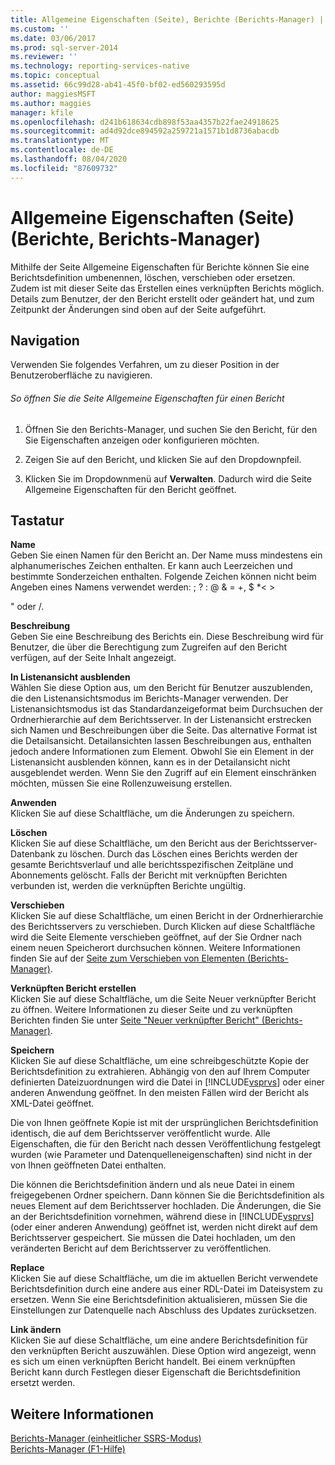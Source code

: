 ```yaml
---
title: Allgemeine Eigenschaften (Seite), Berichte (Berichts-Manager) | Microsoft-Dokumentation
ms.custom: ''
ms.date: 03/06/2017
ms.prod: sql-server-2014
ms.reviewer: ''
ms.technology: reporting-services-native
ms.topic: conceptual
ms.assetid: 66c99d28-ab41-45f0-bf02-ed560293595d
author: maggiesMSFT
ms.author: maggies
manager: kfile
ms.openlocfilehash: d241b618634cdb898f53aa4357b22fae24918625
ms.sourcegitcommit: ad4d92dce894592a259721a1571b1d8736abacdb
ms.translationtype: MT
ms.contentlocale: de-DE
ms.lasthandoff: 08/04/2020
ms.locfileid: "87609732"
---
```

# <a name="general-properties-page-reports-report-manager"></a>Allgemeine Eigenschaften (Seite) (Berichte, Berichts-Manager)
  Mithilfe der Seite Allgemeine Eigenschaften für Berichte können Sie eine Berichtsdefinition umbenennen, löschen, verschieben oder ersetzen. Zudem ist mit dieser Seite das Erstellen eines verknüpften Berichts möglich. Details zum Benutzer, der den Bericht erstellt oder geändert hat, und zum Zeitpunkt der Änderungen sind oben auf der Seite aufgeführt.  
  
## <a name="navigation"></a>Navigation  
 Verwenden Sie folgendes Verfahren, um zu dieser Position in der Benutzeroberfläche zu navigieren.  
  
###### <a name="to-open-the-general-properties-page-for-a-report"></a>So öffnen Sie die Seite Allgemeine Eigenschaften für einen Bericht  
  
1.  Öffnen Sie den Berichts-Manager, und suchen Sie den Bericht, für den Sie Eigenschaften anzeigen oder konfigurieren möchten.  
  
2.  Zeigen Sie auf den Bericht, und klicken Sie auf den Dropdownpfeil.  
  
3.  Klicken Sie im Dropdownmenü auf **Verwalten**. Dadurch wird die Seite Allgemeine Eigenschaften für den Bericht geöffnet.  
  
## <a name="options"></a>Tastatur  
 **Name**  
 Geben Sie einen Namen für den Bericht an. Der Name muss mindestens ein alphanumerisches Zeichen enthalten. Er kann auch Leerzeichen und bestimmte Sonderzeichen enthalten. Folgende Zeichen können nicht beim Angeben eines Namens verwendet werden: ; ? : \@ & = +, $ *\< >  
  
 " oder /.  
  
 **Beschreibung**  
 Geben Sie eine Beschreibung des Berichts ein. Diese Beschreibung wird für Benutzer, die über die Berechtigung zum Zugreifen auf den Bericht verfügen, auf der Seite Inhalt angezeigt.  
  
 **In Listenansicht ausblenden**  
 Wählen Sie diese Option aus, um den Bericht für Benutzer auszublenden, die den Listenansichtsmodus im Berichts-Manager verwenden. Der Listenansichtsmodus ist das Standardanzeigeformat beim Durchsuchen der Ordnerhierarchie auf dem Berichtsserver. In der Listenansicht erstrecken sich Namen und Beschreibungen über die Seite. Das alternative Format ist die Detailsansicht. Detailansichten lassen Beschreibungen aus, enthalten jedoch andere Informationen zum Element. Obwohl Sie ein Element in der Listenansicht ausblenden können, kann es in der Detailansicht nicht ausgeblendet werden. Wenn Sie den Zugriff auf ein Element einschränken möchten, müssen Sie eine Rollenzuweisung erstellen.  
  
 **Anwenden**  
 Klicken Sie auf diese Schaltfläche, um die Änderungen zu speichern.  
  
 **Löschen**  
 Klicken Sie auf diese Schaltfläche, um den Bericht aus der Berichtsserver-Datenbank zu löschen. Durch das Löschen eines Berichts werden der gesamte Berichtsverlauf und alle berichtsspezifischen Zeitpläne und Abonnements gelöscht. Falls der Bericht mit verknüpften Berichten verbunden ist, werden die verknüpften Berichte ungültig.  
  
 **Verschieben**  
 Klicken Sie auf diese Schaltfläche, um einen Bericht in der Ordnerhierarchie des Berichtsservers zu verschieben. Durch Klicken auf diese Schaltfläche wird die Seite Elemente verschieben geöffnet, auf der Sie Ordner nach einem neuen Speicherort durchsuchen können. Weitere Informationen finden Sie auf der [Seite zum Verschieben von Elementen &#40;Berichts-Manager&#41;](../../2014/reporting-services/move-items-page-report-manager.md).  
  
 **Verknüpften Bericht erstellen**  
 Klicken Sie auf diese Schaltfläche, um die Seite Neuer verknüpfter Bericht zu öffnen. Weitere Informationen zu dieser Seite und zu verknüpften Berichten finden Sie unter [Seite "Neuer verknüpfter Bericht" &#40;Berichts-Manager&#41;](../../2014/reporting-services/new-linked-report-page-report-manager.md).  
  
 **Speichern**  
 Klicken Sie auf diese Schaltfläche, um eine schreibgeschützte Kopie der Berichtsdefinition zu extrahieren. Abhängig von den auf Ihrem Computer definierten Dateizuordnungen wird die Datei in [!INCLUDE[vsprvs](../includes/vsprvs-md.md)] oder einer anderen Anwendung geöffnet. In den meisten Fällen wird der Bericht als XML-Datei geöffnet.  
  
 Die von Ihnen geöffnete Kopie ist mit der ursprünglichen Berichtsdefinition identisch, die auf dem Berichtsserver veröffentlicht wurde. Alle Eigenschaften, die für den Bericht nach dessen Veröffentlichung festgelegt wurden (wie Parameter und Datenquelleneigenschaften) sind nicht in der von Ihnen geöffneten Datei enthalten.  
  
 Die können die Berichtsdefinition ändern und als neue Datei in einem freigegebenen Ordner speichern. Dann können Sie die Berichtsdefinition als neues Element auf dem Berichtsserver hochladen. Die Änderungen, die Sie an der Berichtsdefinition vornehmen, während diese in [!INCLUDE[vsprvs](../includes/vsprvs-md.md)] (oder einer anderen Anwendung) geöffnet ist, werden nicht direkt auf dem Berichtsserver gespeichert. Sie müssen die Datei hochladen, um den veränderten Bericht auf dem Berichtsserver zu veröffentlichen.  
  
 **Replace**  
 Klicken Sie auf diese Schaltfläche, um die im aktuellen Bericht verwendete Berichtsdefinition durch eine andere aus einer RDL-Datei im Dateisystem zu ersetzen. Wenn Sie eine Berichtsdefinition aktualisieren, müssen Sie die Einstellungen zur Datenquelle nach Abschluss des Updates zurücksetzen.  
  
 **Link ändern**  
 Klicken Sie auf diese Schaltfläche, um eine andere Berichtsdefinition für den verknüpften Bericht auszuwählen. Diese Option wird angezeigt, wenn es sich um einen verknüpften Bericht handelt. Bei einem verknüpften Bericht kann durch Festlegen dieser Eigenschaft die Berichtsdefinition ersetzt werden.  
  
## <a name="see-also"></a>Weitere Informationen  
 [Berichts-Manager &#40;einheitlicher SSRS-Modus&#41;](../../2014/reporting-services/report-manager-ssrs-native-mode.md)   
 [Berichts-Manager (F1-Hilfe)](../../2014/reporting-services/report-manager-f1-help.md)  
  
  
